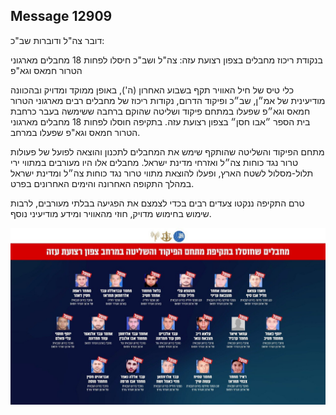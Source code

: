## Message 12909

דובר צה"ל ודוברות שב"כ:

בנקודת ריכוז מחבלים בצפון רצועת עזה: צה"ל ושב"כ חיסלו לפחות 18 מחבלים מארגוני הטרור חמאס וגא"פ

כלי טיס של חיל האוויר תקף בשבוע האחרון (ה'), באופן ממוקד ומדויק ובהכוונה מודיעינית של אמ״ן, שב״כ ופיקוד הדרום, נקודות ריכוז של מחבלים רבים מארגוני הטרור חמאס וגא״פ שפעלו במתחם פיקוד ושליטה שהוקם ברחבה ששימשה בעבר כרחבת בית הספר ״אבו חסן״ בצפון רצועת עזה. בתקיפה חוסלו לפחות 18 מחבלים מארגוני הטרור חמאס וגא"פ שפעלו במרחב.

מתחם הפיקוד והשליטה שהותקף שימש את המחבלים לתכנון והוצאה לפועל של פעולות טרור נגד כוחות צה״ל ואזרחי מדינת ישראל. 
מחבלים אלו היו מעורבים במתווי ירי תלול-מסלול לשטח הארץ, ופעלו להוצאת מתווי טרור נגד כוחות צה״ל ומדינת ישראל במהלך התקופה האחרונה והימים האחרונים בפרט.

טרם התקיפה ננקטו צעדים רבים בכדי לצמצם את הפגיעה בבלתי מעורבים, לרבות שימוש בחימוש מדויק, חוזי מהאוויר ומידע מודיעיני נוסף.

![Photo](12909/12909_photo.jpg)
